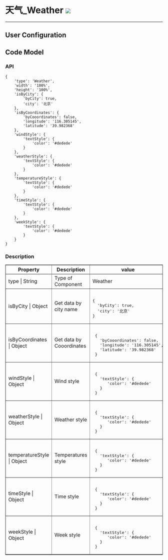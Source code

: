 # 天气\_Weather ![](/assets/Weather.png)

---

## User Configuration 


## Code Model

### API

```
{
	'type': 'Weather',
	'width': '100%',
	'height': '100%',
	'isByCity': {
		'byCity': true,
		'city': '北京'
	},
	'isByCoordinates': {
		'byCooordinates': false,
		'longitude': '116.305145',
		'latitude': '39.982368'
	},
	'windStyle': {
		'textStyle': {
			'color': '#dedede'
		}
	},
	'weatherStyle': {
		'textStyle': {
			'color': '#dedede'
		}
	},
	'temperatureStyle': {
		'textStyle': {
			'color': '#dedede'
		}
	},
	'timeStyle': {
		'textStyle': {
			'color': '#dedede'
		}
	},
	'weekStyle': {
		'textStyle': {
			'color': '#dedede'
		}
	}
}
```

### Description
 
<table border="1">
<tr>
	<th width="30%">Property</th>
   <th width="30%">Description</th>
   <th> value </th>
</tr>
<tr>
	<td>type | String</td>
	<td>Type of Component</td>
	<td>Weather</td>
</tr>
<tr>
	<td> isByCity | Object</td>
	<td> Get data by city name </td>
	<td><pre> 
{
  'byCity': true,
  'city': '北京'
}</pre></td>
</tr>
<tr>
	<td> isByCoordinates | Object</td>
	<td> Get data by Cooordinates </td>
	<td><pre> 
 {
   'byCooordinates': false,
   'longitude': '116.305145',
   'latitude': '39.982368'
 } </pre></td>
</tr>
<tr>
	<td> windStyle | Object</td>
	<td> Wind style </td>
	<td><pre> 
 {
   'textStyle': {
      'color': '#dedede'
   }
 } </pre></td>
</tr>
<tr>
	<td> weatherStyle | Object</td>
	<td> Weather style </td>
	<td><pre> 
 {
   'textStyle': {
      'color': '#dedede'
   }
 } </pre></td>
</tr>
<tr>
	<td> temperatureStyle | Object</td>
	<td> Temperatures style </td>
	<td><pre> 
 {
   'textStyle': {
      'color': '#dedede'
   }
 } </pre></td>
</tr>
<tr>
	<td> timeStyle | Object</td>
	<td> Time style </td>
	<td><pre> 
 {
   'textStyle': {
      'color': '#dedede'
   }
 } </pre></td>
</tr>
<tr>
	<td> weekStyle | Object</td>
	<td> Week style </td>
	<td><pre> 
 {
   'textStyle': {
      'color': '#dedede'
   }
 } </pre></td>
</tr>
</table>






